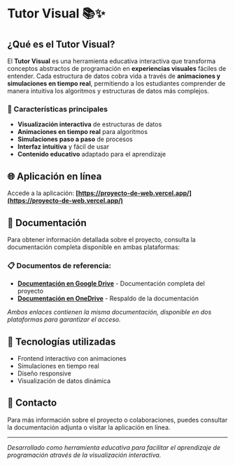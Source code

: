 # Tutor Visual 📚✨

## ¿Qué es el Tutor Visual?

El **Tutor Visual** es una herramienta educativa interactiva que transforma conceptos abstractos de programación en **experiencias visuales** fáciles de entender. Cada estructura de datos cobra vida a través de **animaciones y simulaciones en tiempo real**, permitiendo a los estudiantes comprender de manera intuitiva los algoritmos y estructuras de datos más complejos.

### 🎯 Características principales

- **Visualización interactiva** de estructuras de datos
- **Animaciones en tiempo real** para algoritmos
- **Simulaciones paso a paso** de procesos
- **Interfaz intuitiva** y fácil de usar
- **Contenido educativo** adaptado para el aprendizaje

## 🌐 Aplicación en línea

Accede a la aplicación: **[https://proyecto-de-web.vercel.app/](https://proyecto-de-web.vercel.app/)**

## 📖 Documentación

Para obtener información detallada sobre el proyecto, consulta la documentación completa disponible en ambas plataformas:

### 📋 Documentos de referencia:

- **[Documentación en Google Drive](https://drive.google.com/file/d/1quIY7CCxUskMoIDVktVzlaoCxAaQnasF/view?usp=sharing)** - Documentación completa del proyecto
- **[Documentación en OneDrive](https://comunidadiushedu-my.sharepoint.com/:b:/g/personal/diego_moralesg_comunidad_iush_edu_co/EQNCRfBWDBtJmPVbChai-L4Bj7WR5RjTWx7YzvizYRfVGQ?e=US66zT)** - Respaldo de la documentación

*Ambos enlaces contienen la misma documentación, disponible en dos plataformas para garantizar el acceso.*

## 🚀 Tecnologías utilizadas

- Frontend interactivo con animaciones
- Simulaciones en tiempo real
- Diseño responsive
- Visualización de datos dinámica

## 📧 Contacto

Para más información sobre el proyecto o colaboraciones, puedes consultar la documentación adjunta o visitar la aplicación en línea.

---

*Desarrollado como herramienta educativa para facilitar el aprendizaje de programación através de la visualización interactiva.*